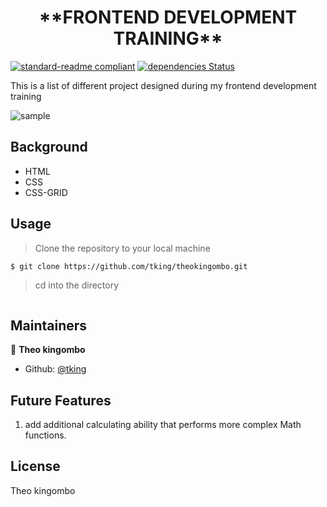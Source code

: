 <h1 align=center> **FRONTEND DEVELOPMENT TRAINING** </h1>

[![standard-readme compliant](https://img.shields.io/badge/standard--readme-OK-green.svg?style=flat-square)](https://github.com/RichardLitt/standard-readme)
[![dependencies Status](https://david-dm.org/dwyl/esta/status.svg)](https://david-dm.org/dwyl/esta)


This is a list of different project designed during my frontend development training 




![sample](./image.jpg)

## Background

- HTML
- CSS
- CSS-GRID




## Usage

> Clone the repository to your local machine

```sh
$ git clone https://github.com/tking/theokingombo.git
```

> cd into the directory

```sh

```




## Maintainers 

👤  **Theo kingombo**

- Github: [@tking](https://github.com/macbright)


## Future Features
1. add additional calculating ability that performs more complex Math functions. 



## License

Theo kingombo